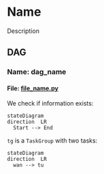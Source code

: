 # Name
Description

## DAG
### Name: dag_name
#### File: [file_name.py](file_name.py)

We check if information exists:

```mermaid
stateDiagram
direction  LR
  Start --> End
```

`tg` is a `TaskGroup` with two tasks:

```mermaid
stateDiagram
direction  LR
  wan --> tu
```
